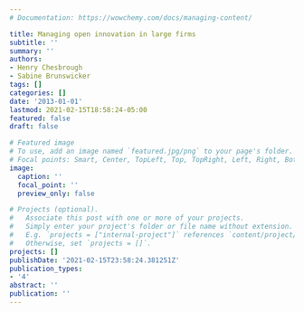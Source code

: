 ```yaml
---
# Documentation: https://wowchemy.com/docs/managing-content/

title: Managing open innovation in large firms
subtitle: ''
summary: ''
authors:
- Henry Chesbrough
- Sabine Brunswicker
tags: []
categories: []
date: '2013-01-01'
lastmod: 2021-02-15T18:58:24-05:00
featured: false
draft: false

# Featured image
# To use, add an image named `featured.jpg/png` to your page's folder.
# Focal points: Smart, Center, TopLeft, Top, TopRight, Left, Right, BottomLeft, Bottom, BottomRight.
image:
  caption: ''
  focal_point: ''
  preview_only: false

# Projects (optional).
#   Associate this post with one or more of your projects.
#   Simply enter your project's folder or file name without extension.
#   E.g. `projects = ["internal-project"]` references `content/project/deep-learning/index.md`.
#   Otherwise, set `projects = []`.
projects: []
publishDate: '2021-02-15T23:58:24.381251Z'
publication_types:
- '4'
abstract: ''
publication: ''
---
```

